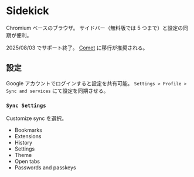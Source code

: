# Sidekick

Chromium ベースのブラウザ。
サイドバー（無料版では 5 つまで）と設定の同期が便利。

2025/08/03 でサポート終了。
[Comet](./comet.md) に移行が推奨される。

## 設定

Google アカウントでログインすると設定を共有可能。
`Settings > Profile > Sync and services` にて設定を同期させる。

### `Sync Settings`

Customize sync を選択。

- Bookmarks
- Extensions
- History
- Settings
- Theme
- Open tabs
- Passwords and passkeys
